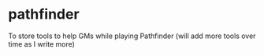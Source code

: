 # pathfinder
To store tools to help GMs while playing Pathfinder (will add more tools over time as I write more)
